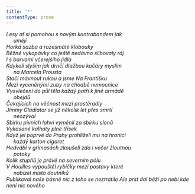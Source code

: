 ```yaml
---
title: '*'
contentType: prose
---
```


<section>

_Lesy ať si pomohou s novým kontrabandem jak  
     umějí  
Horká sazba a rozesmáté klobouky  
Běžné vykopávky co ještě nedávno slibovaly ráj  
I s barvami včerejšího jídla  
Kdykoli slyším jak drnčí dlažbou kočáry myslím  
     na Marcela Prousta  
Stačí mávnout rukou a jsme Na Františku  
Mezi vyceněnými zuby na chodbě nemocnice  
Vysvlečeni do půl těla každý patří k jiné armádě  
     obejdů  
Čekajících na věčnost mezi prostěradly  
Jimmy Gladiator se již několik let přes smrtí  
     neozýval  
Sbírku pivních lahví vyměnil za sbírku slonů  
Vykasané kalhoty plné třísek  
Když jel poprvé do Prahy prohlíželi mu na hranici  
     každý karton cigaret  
Hedvábí v grimasách zkoušeli zda i večer žloutnou  
     potoky  
Kolik stupňů je právě na severním pólu  
V Houilles vypouštěl rybičky mezi postavy které  
     nabízel místo doutníků  
Publikoval naše básně nic z toho se neztratilo Ale prst dál běží po nebi kde není nic nového_

</section>
